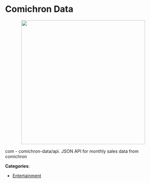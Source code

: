 # Comichron Data
<p align="center">
    <img width="400" src="https://raw.githubusercontent.com/apis-list/apis-list/apis/comichron-data/logo_256x256.png" />
</p>

com - comichron-data/api. JSON API for monthly sales data from comichron



**Categories**:
- [Entertainment](https://github.com/apis-list/apis-list#entertainment)





